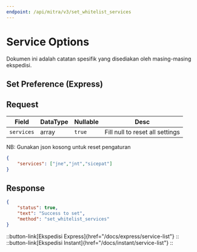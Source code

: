 ```yaml
---
endpoint: /api/mitra/v3/set_whitelist_services
---
```


# Service Options

Dokumen ini adalah catatan spesifik yang disediakan oleh masing-masing ekspedisi. 

## Set Preference (Express)
## Request
| Field          | DataType | Nullable   | Desc                            |
|----------------|----------|------------|---------------------------------|
| ```services``` | array    | ```true``` | Fill null to reset all settings |

NB: Gunakan json kosong untuk reset pengaturan
```json
{
	"services": ["jne","jnt","sicepat"]
}
```

## Response
```json
{
	"status": true,
	"text": "Success to set",
	"method": "set_whitelist_services"
}
```

::button-link[Ekspedisi Express]{href="/docs/express/service-list"}
::
::button-link[Ekspedisi Instant]{href="/docs/instant/service-list"}
::
